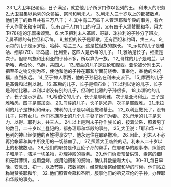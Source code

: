 .23 
1_大卫年纪老迈，日子满足，就立他儿子所罗门作以色列的王。 
利未人的职务 
2_大卫召集以色列的众领袖、祭司和利未人。 3_利未人三十岁以上的都被数点，他们男丁的数目共有三万八千； 4_其中有二万四千人管理耶和华殿的事务，有六千人作官长和审判官， 5_有四千人作门口的守卫，又有四千人颂赞耶和华，用大卫(78)造的乐器来颂赞。 6_大卫把利未人革顺、哥辖、米拉利的子孙分了班次。 
7_属革顺的有拉但和示每。 8_拉但的长子是耶歇，还有西坦和约珥，共三人。 9_示每的儿子是示罗密、哈薛、哈兰三人。这是拉但族的族长。 10_示每的儿子是雅哈、细拿(79)、耶乌施、比利亚，这四人是示每的儿子。 11_雅哈是长子，细撒是次子。但耶乌施和比利亚的子孙不多，所以算为一族。 
12_哥辖的儿子是暗兰、以斯哈、希伯伦、乌薛，共四人。 13_暗兰的儿子是亚伦和摩西。亚伦被分别出来，把至圣之物分别为圣，使他和他的子孙在耶和华面前烧香、事奉他，奉他的名祝福，直到永远。 14_至于神人摩西，他的子孙记名在利未支派下。 15_摩西的儿子是革舜和以利以谢。 16_革舜的儿子，长子是细布业； 17_以利以谢的儿子，长子是利哈比雅。以利以谢没有别的儿子，但利哈比雅的子孙很多。 18_以斯哈的儿子，长子是示罗密。 19_希伯伦的儿子，长子是耶利雅，次子是亚玛利亚，三子是雅哈悉，四子是耶加面。 20_乌薛的儿子，长子是米迦，次子是耶西雅。 
21_米拉利的儿子是抹利和母示。抹利的儿子是以利亚撒和基士。 22_以利亚撒死了，没有儿子，只有女儿，他们本族基士的几个儿子娶了她们为妻。 23_母示的儿子是末力、以得、耶列末，共三人。 
24_以上是利未子孙作族长的，按着父系、照着男丁的数目，二十岁以上登记的，都办理耶和华殿的事务。 25_大卫说：「耶和华－以色列的神已经使他的百姓得享安宁，他永远住在耶路撒冷。 26_因此，利未人不必再抬帐幕和其中所使用的一切器皿了。」 27_照着大卫临终的话，利未人二十岁以上的都被数点。 28_他们的职务是作亚伦子孙的帮手，在耶和华的殿事奉，照管院子和屋子，洁净一切圣物，办理神殿的事务。 29_他们负责预备供饼、素祭的细I和无酵薄饼，或用盘烤，或用油调和的祭物，确认其数量和大小。 30-31_每日早晚、安息日、初一，以及节期，按数照例，经常献燔祭给耶和华的时候，他们站立称谢赞美耶和华。 32_他们照管会幕和圣所，服事他们的弟兄亚伦的子孙，办理耶和华殿的事务。 
.